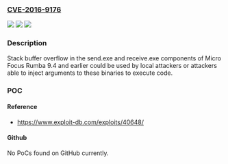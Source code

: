 ### [CVE-2016-9176](https://cve.mitre.org/cgi-bin/cvename.cgi?name=CVE-2016-9176)
![](https://img.shields.io/static/v1?label=Product&message=Micro%20Focus%20Rumba%209.4&color=blue)
![](https://img.shields.io/static/v1?label=Version&message=Micro%20Focus%20Rumba%209.4%20&color=brightgreen)
![](https://img.shields.io/static/v1?label=Vulnerability&message=Buffer%20Overflow&color=brightgreen)

### Description

Stack buffer overflow in the send.exe and receive.exe components of Micro Focus Rumba 9.4 and earlier could be used by local attackers or attackers able to inject arguments to these binaries to execute code.

### POC

#### Reference
- https://www.exploit-db.com/exploits/40648/

#### Github
No PoCs found on GitHub currently.

